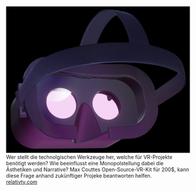 [![Relativty HMD](/graphics/content/relativty.jpg)](https://www.relativty.com/)    
Wer stellt die technolgischen Werkzeuge her, welche für VR-Projekte benötigt werden? Wie beeinflusst eine Monopolstellung dabei die Ästhetiken und Narrative? Max Couttes Open-Source-VR-Kit für 200$, kann diese Frage anhand zukünftiger Projeke beantworten helfen.   
[relativty.com](https://www.relativty.com/)